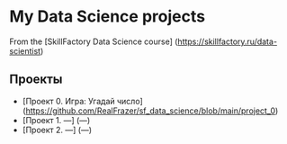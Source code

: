 # My Data Science projects

From the [SkillFactory Data Science course] (https://skillfactory.ru/data-scientist)

## Проекты

* [Проект 0. Игра: Угадай число] (https://github.com/RealFrazer/sf_data_science/blob/main/project_0)
* [Проект 1. —] (—)
* [Проект 2. —] (—)

##